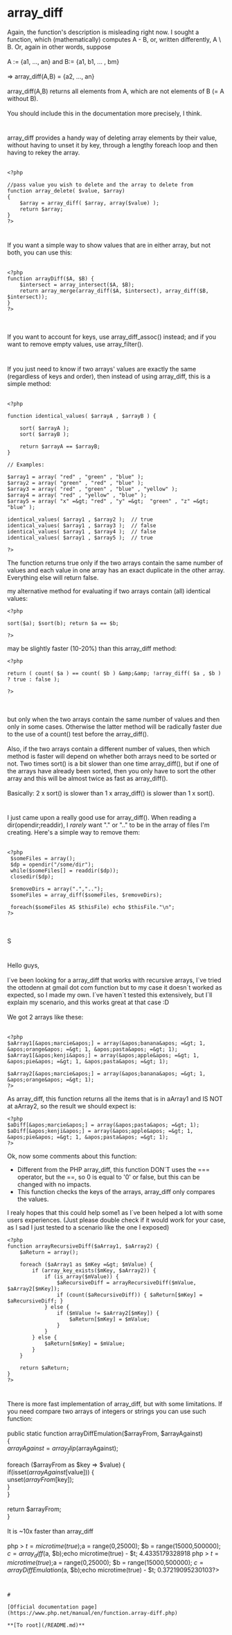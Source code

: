 # array_diff



Again, the function&apos;s description is misleading right now. I sought a function, which (mathematically) computes A - B, or, written differently, A \ B. Or, again in other words, suppose <br><br>A := {a1, ..., an} and B:= {a1, b1, ... , bm}<br><br>=&gt; array_diff(A,B) = {a2, ..., an}<br><br>array_diff(A,B) returns all elements from A, which are not elements of B (= A without B).<br><br>You should include this in the documentation more precisely, I think.  

#

array_diff provides a handy way of deleting array elements by their value, without having to unset it by key, through a lengthy foreach loop and then having to rekey the array.<br><br>

```
<?php

//pass value you wish to delete and the array to delete from
function array_delete( $value, $array)
{
    $array = array_diff( $array, array($value) );
    return $array;
}
?>
```
  

#

If you want a simple way to show values that are in either array, but not both, you can use this:<br><br>

```
<?php
function arrayDiff($A, $B) {
    $intersect = array_intersect($A, $B);
    return array_merge(array_diff($A, $intersect), array_diff($B, $intersect));
}
?>
```
<br><br>If you want to account for keys, use array_diff_assoc() instead; and if you want to remove empty values, use array_filter().  

#

If you just need to know if two arrays&apos; values are exactly the same (regardless of keys and order), then instead of using array_diff, this is a simple method:<br><br>

```
<?php

function identical_values( $arrayA , $arrayB ) {

    sort( $arrayA );
    sort( $arrayB );

    return $arrayA == $arrayB;
}

// Examples:

$array1 = array( "red" , "green" , "blue" );
$array2 = array( "green" , "red" , "blue" );
$array3 = array( "red" , "green" , "blue" , "yellow" );
$array4 = array( "red" , "yellow" , "blue" );
$array5 = array( "x" =&gt; "red" , "y" =&gt;  "green" , "z" =&gt; "blue" );

identical_values( $array1 , $array2 );  // true
identical_values( $array1 , $array3 );  // false
identical_values( $array1 , $array4 );  // false
identical_values( $array1 , $array5 );  // true

?>
```


The function returns true only if the two arrays contain the same number of values and each value in one array has an exact duplicate in the other array. Everything else will return false.

my alternative method for evaluating if two arrays contain (all) identical values:



```
<?php

sort($a); $sort(b); return $a == $b;

?>
```


may be slightly faster (10-20%) than this array_diff method:



```
<?php

return ( count( $a ) == count( $b ) &amp;&amp; !array_diff( $a , $b ) ? true : false );

?>
```
<br><br>but only when the two arrays contain the same number of values and then only in some cases. Otherwise the latter method will be radically faster due to the use of a count() test before the array_diff().<br><br>Also, if the two arrays contain a different number of values, then which method is faster will depend on whether both arrays need to be sorted or not. Two times sort() is a bit slower than one time array_diff(), but if one of the arrays have already been sorted, then you only have to sort the other array and this will be almost twice as fast as array_diff().<br><br>Basically: 2 x sort() is slower than 1 x array_diff() is slower than 1 x sort().  

#

I just came upon a really good use for array_diff(). When reading a dir(opendir;readdir), I _rarely_ want "." or ".." to be in the array of files I&apos;m creating. Here&apos;s a simple way to remove them:<br><br>

```
<?php
 $someFiles = array();
 $dp = opendir("/some/dir");
 while($someFiles[] = readdir($dp));
 closedir($dp);
 
 $removeDirs = array(".","..");
 $someFiles = array_diff($someFiles, $removeDirs);
 
 foreach($someFiles AS $thisFile) echo $thisFile."\n";
?>
```
<br><br>S  

#

Hello guys,<br><br>I&#xB4;ve been looking for a array_diff that works with recursive arrays, I&#xB4;ve tried the ottodenn at gmail dot com function but to my case it doesn&#xB4;t worked as expected, so I made my own. I&#xB4;ve haven&#xB4;t tested this extensively, but I&#xB4;ll explain my scenario, and this works great at that case :D<br><br>We got 2 arrays like these:<br><br>

```
<?php
$aArray1[&apos;marcie&apos;] = array(&apos;banana&apos; =&gt; 1, &apos;orange&apos; =&gt; 1, &apos;pasta&apos; =&gt; 1);
$aArray1[&apos;kenji&apos;] = array(&apos;apple&apos; =&gt; 1, &apos;pie&apos; =&gt; 1, &apos;pasta&apos; =&gt; 1);

$aArray2[&apos;marcie&apos;] = array(&apos;banana&apos; =&gt; 1, &apos;orange&apos; =&gt; 1);
?>
```


As array_diff, this function returns all the items that is in aArray1 and IS NOT at aArray2, so the result we should expect is:



```
<?php
$aDiff[&apos;marcie&apos;] = array(&apos;pasta&apos; =&gt; 1);
$aDiff[&apos;kenji&apos;] = array(&apos;apple&apos; =&gt; 1, &apos;pie&apos; =&gt; 1, &apos;pasta&apos; =&gt; 1);
?>
```


Ok, now some comments about this function:
 - Different from the PHP array_diff, this function DON&#xB4;T uses the === operator, but the ==, so 0 is equal to &apos;0&apos; or false, but this can be changed with no impacts.
 - This function checks the keys of the arrays, array_diff only compares the values.

I realy hopes that this could help some1 as I&#xB4;ve been helped a lot with some users experiences. (Just please double check if it would work for your case, as I sad I just tested to a scenario like the one I exposed)



```
<?php
function arrayRecursiveDiff($aArray1, $aArray2) {
    $aReturn = array();
   
    foreach ($aArray1 as $mKey =&gt; $mValue) {
        if (array_key_exists($mKey, $aArray2)) {
            if (is_array($mValue)) {
                $aRecursiveDiff = arrayRecursiveDiff($mValue, $aArray2[$mKey]);
                if (count($aRecursiveDiff)) { $aReturn[$mKey] = $aRecursiveDiff; }
            } else {
                if ($mValue != $aArray2[$mKey]) {
                    $aReturn[$mKey] = $mValue;
                }
            }
        } else {
            $aReturn[$mKey] = $mValue;
        }
    }
   
    return $aReturn;
}
?>
```
  

#

There is more fast implementation of array_diff, but with some limitations. If you need compare two arrays of integers or strings you can use such function:<br><br>    public static function arrayDiffEmulation($arrayFrom, $arrayAgainst)<br>    {<br>        $arrayAgainst = array_flip($arrayAgainst);<br>        <br>        foreach ($arrayFrom as $key =&gt; $value) {<br>            if(isset($arrayAgainst[$value])) {<br>                unset($arrayFrom[$key]);<br>            }<br>        }<br>        <br>        return $arrayFrom;<br>    }<br><br>It is ~10x faster than array_diff<br><br>php &gt; $t = microtime(true);$a = range(0,25000); $b = range(15000,500000); $c = array_diff($a, $b);echo microtime(true) - $t;
4.4335179328918
php &gt; $t = microtime(true);$a = range(0,25000); $b = range(15000,500000); $c = arrayDiffEmulation($a, $b);echo microtime(true) - $t;
0.37219095230103?>
```
  

#

[Official documentation page](https://www.php.net/manual/en/function.array-diff.php)

**[To root](/README.md)**